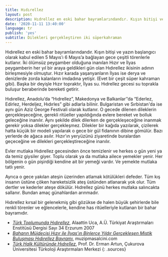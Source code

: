 ```yaml
---
title: Hıdırellez
layout: post
description: Hıdrellez en eski bahar bayramlarındandır. Kışın bitişi ve yazın başlangıcı olarak kabul edilen 5 Mayıs’ı 6 Mayıs’a bağlayan gece çeşitli törenlerle kutlanır. İki ölümsüz peygamber olduğuna inanılan Hızır ve İlyas peygamberin her yıl bir araya geldikleri gün olan Hıdrellez ikisinin adının birleşmesiyle olmuştur.
date: '2020-11-11 13:40:00'
language: tr
publish: 'yes'
subtitle: Dilekleri gerçekleştiren iki süperkahraman
---
```

Hıdırellez en eski bahar bayramlarındandır. Kışın bitişi ve yazın başlangıcı olarak kabul edilen 5 Mayıs’ı 6 Mayıs’a bağlayan gece çeşitli törenlerle kutlanır. İki ölümsüz peygamber olduğuna inanılan Hızır ve İlyas peygamberin her yıl bir araya geldikleri gün olan Hıdırellez ikisinin adının birleşmesiyle olmuştur. Hızır karada yaşanyanların İlyas ise derya ve denizlerde zorda kalanların imdadına yetişir. (Evet bir çeşit süper kahraman gibi). Başka bir deyişle Hızır topraktır, İlyas su. Hıdrellez gecesi su toprakla buluşur beraberinde bereketi getirir.

Hıdırellez, Anadolu’da “Hıdrellez”, Makedonya ve Balkanlar’’da “Ederlez, Edirlez, Herdeljez, Hıdırles” gibi adlarla bilinir.  Bulgaristan ve Sırbistan'da ise aynı gün Aziz George Festivali olarak kutlanır.
O gecede dilenen dileklerin gerçekleşeceğine, gerekli ritüeller yapıldığında evlere bereket ve bolluk geleceğine inanılır. Aynı şekilde dilek dilerken de gerçekleşeceğine inanmak gerekir yoksa dilekler gerçekleşmez. Dilekler bir kağıda yazılarak, çizilerek hatta küçük bir modeli yapılarak o gece bir gül fidanının dibine gömülür. Bazı yerlerde de ağaca asılır. Hızır’ın yeryüzünü ziyaretinde buralardan geçeceğine ve dilekleri gerçekleştireceğine inanılır.

Evler mutlaka Hıdırellez gecesinden önce temizlenir ve herkes o gün yeni ya da temiz giysiler giyer. Toplu olarak ya da mutlaka ailece yemekler yenir. Her bölgenin o gün pişirdiği kendine ait bir yemeği vardır. Ve yemekte mutlaka tatlı yenir.

Ayrıca o gece yakılan ateşin üzerinden atlamak kötülükleri defeder. Tüm kış insanın üstüne çöken hareketsizlik ateş üstünden atlanarak yok olur. Tüm dertler ve kederler ateşe dökülür.
Hıdrellez günü herkes mutlaka salıncakta sallanır. Bundan amaç günahlardan arınmadır.

Hıdırellez kırsal bir gelenekmiş gibi gözükse de halen büyük şehirlerde bile renkli törenler ve eğlencelerle, kendine has ritüelleriyle kutlanan bir bahar bayramıdır.

+ *[Türk Toplumunda Hıdırellez](https://dergipark.org.tr/tr/download/article-file/33076)*, Alaattin Uca, A.Ü. Türkiyat Araştırmaları Enstitüsü Dergisi Sayı 34 Erzurum 2007
+ *[Baharın Müjdecisi Hızır ile İlyas’ın Binlerce Yıldır Gerçekleşen Mistik Buluşması Hıdırellez Bayramı](https://muzipmasalcini.com/baharin-mujdecisi-hizir-ile-ilyasin-binlerce-yildir/)*, muzipmasalcini.com
+ *[Türk Halk Kültüründe Hıdrellez](http://turkoloji.cu.edu.tr/HALKBILIM/erman_artun_turk_halk_kulturunde_hidrellez.pdf)*, Prof. Dr. Erman Artun, Çukurova Üniversitesi Türkoloji Araştırmaları Merkezi
{: .sources}
